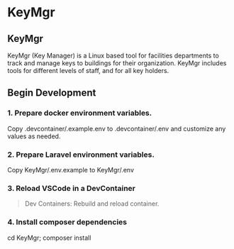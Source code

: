 # KeyMgr
## KeyMgr
KeyMgr (Key Manager) is a Linux based tool for facilities departments to track and manage keys to buildings for their organization. KeyMgr includes tools for different levels of staff, and for all key holders.
## Begin Development
### 1. Prepare docker environment variables.
Copy .devcontainer/.example.env to .devcontainer/.env and customize any values as needed.
### 2. Prepare Laravel environment variables.
Copy KeyMgr/.env.example to KeyMgr/.env
### 3. Reload VSCode in a DevContainer
>Dev Containers: Rebuild and reload container.
### 4. Install composer dependencies
cd KeyMgr; composer install